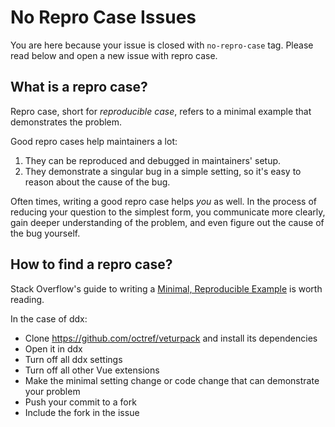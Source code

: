 # No Repro Case Issues

You are here because your issue is closed with `no-repro-case` tag. Please read below and open a new issue with repro case.

## What is a repro case?

Repro case, short for *reproducible case*, refers to a minimal example that demonstrates the problem.

Good repro cases help maintainers a lot:

1. They can be reproduced and debugged in maintainers' setup.
2. They demonstrate a singular bug in a simple setting, so it's easy to reason about the cause of the bug.

Often times, writing a good repro case helps *you* as well. In the process of reducing your question to the simplest form, you communicate more clearly, gain deeper understanding of the problem, and even figure out the cause of the bug yourself.

## How to find a repro case?

Stack Overflow's guide to writing a [Minimal, Reproducible Example](https://stackoverflow.com/help/minimal-reproducible-example) is worth reading.

In the case of ddx:

- Clone https://github.com/octref/veturpack and install its dependencies
- Open it in ddx
- Turn off all ddx settings
- Turn off all other Vue extensions
- Make the minimal setting change or code change that can demonstrate your problem
- Push your commit to a fork
- Include the fork in the issue

